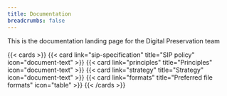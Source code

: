 ```yaml
---
title: Documentation
breadcrumbs: false
---
```


This is the documentation landing page for the Digital Preservation team

{{< cards >}}
  {{< card link="sip-specification" title="SIP policy" icon="document-text" >}} 
  {{< card link="principles" title="Principles" icon="document-text" >}} 
  {{< card link="strategy" title="Strategy" icon="document-text" >}}
  {{< card link="formats" title="Preferred file formats" icon="table" >}}
{{< /cards >}}